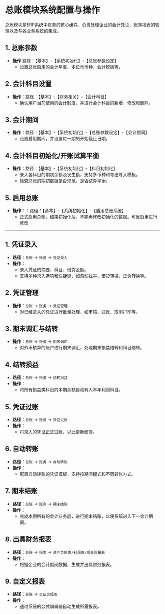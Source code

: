 # 总账模块系统配置与操作

总账模块是ERP系统中财务的核心组件，负责处理企业的会计凭证、账簿报表的管理以及与各业务系统的集成。

## 1. 总账参数

- **操作** 路径：【基本】-【系统初始化】-【总账参数设定】
  - 设置总账启用的会计年度、本位币币种、会计模板等。
  
## 2. 会计科目设置

- **操作**：路径：【基本】-【财务相关】-【会计科目】
  - 确认用户当前使用的会计制度，并进行会计科目的新增、修改和删除。

## 3. 会计期间

- **操作**：路径：【基本】-【系统初始化】-【总账参数设定】-【会计期间】
  - 设置启用期间，并设置每一期的开始截止日期。

## 4. 会计科目初始化/开账试算平衡

- **操作**：路径：【基本】-【系统初始化】-【科目初始化】
  - 录入各科目的期初余额及发生额，支持多币种和导出导入模板。
  - 检查总账的期初数据是否规范，是否试算平衡。
  
## 5. 启用总账

- **操作**：：路径：【基本】-【系统初始化】-【启用总账系统】
  - 正式启用总账，结束初始化后，不能再修改初始化的数据。可反启用进行修改

-----

## 1. 凭证录入

- **路径**：`总账` -> `账务` -> `凭证录入`
- **操作**：
  - 录入凭证的摘要、科目、借贷金额。
  - 支持多种录入选项和快捷键，如自动找平、借贷转换、正负转换等。

## 2. 凭证管理

- **操作**：`总账` -> `账务` -> `凭证管理`
  - 对已经录入的凭证进行批量处理，如审核、过账、取消打印等。 

## 3. 期末调汇与结转

- **操作**：`总账` -> `账务` -> `期末调汇`
  - 对外币核算的账户进行期末调汇，处理期末损益结转和科目结转。
  
## 4. 结转损益

- **路径**：`总账` -> `账务` -> `结转损益`
- **操作**：
  - 将所有损益类科目的本期余额自动转入本年利润科目。

## 5.  凭证过账

- **路径**：`总账` -> `账务` -> `凭证过账`
- **操作**：
  - 将录入的凭证正式过账，以此更新账簿。

## 6. 自动转账

- **路径**：`总账` -> `账务` -> `自动转账`
- **操作**：
  - 配置自动转账的凭证模板，支持按期间模式和不同转账方式。
 
## 7. 期末结账

- **路径**：`总账` -> `账务` -> `期末结账`
- **操作**：
  - 完成本期所有的会计业务后，进行期末结账，以便系统进入下一会计期间。

## 8. 出具财务报表

- **路径**：`总账` -> `报表` -> `资产负债表/利润表/现金流量表`
- **操作**：
  - 根据企业的会计期间数据，生成并出具财务报表。

## 9. 自定义报表

- **路径**：`总账` -> `自定义报表`
- **操作**：
  - 通过系统的公式编辑器自动生成所需报表。

